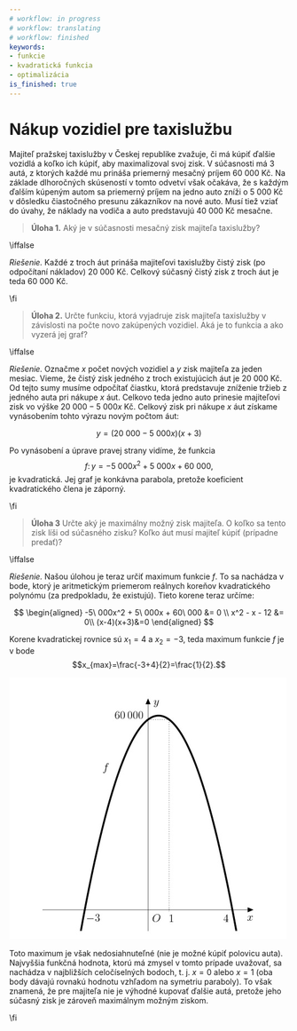 ```yaml
---
# workflow: in progress
# workflow: translating
# workflow: finished
keywords:
- funkcie
- kvadratická funkcia
- optimalizácia
is_finished: true
---
```

# Nákup vozidiel pre taxislužbu

Majiteľ pražskej taxislužby v Českej republike zvažuje, či má kúpiť ďalšie vozidlá a koľko ich kúpiť, 
aby maximalizoval svoj zisk. V súčasnosti má 3 autá, z ktorých každé mu prináša priemerný mesačný príjem 60 000 Kč. Na základe dlhoročných skúseností v tomto odvetví však 
očakáva, že s každým ďalším kúpeným autom sa priemerný príjem na jedno auto zníži o 
5 000 Kč v dôsledku čiastočného presunu zákazníkov na nové auto. Musí tiež vziať do úvahy, že náklady na vodiča a auto predstavujú 40 000 Kč mesačne.

>**Úloha 1.** Aký je v súčasnosti mesačný zisk majiteľa taxislužby?

\iffalse

*Riešenie.* Každé z troch áut prináša majiteľovi taxislužby čistý zisk (po odpočítaní nákladov)
20 000 Kč. Celkový súčasný čistý zisk z troch áut je teda 60 000 Kč.

\fi

>**Úloha 2.** Určte funkciu, ktorá vyjadruje zisk majiteľa taxislužby v závislosti na počte novo zakúpených vozidiel. Aká je to funkcia a ako vyzerá jej graf?

\iffalse

*Riešenie.* Označme $x$ počet nových vozidiel a $y$ zisk majiteľa za jeden mesiac. 
Vieme, že čistý zisk jedného z troch existujúcich áut je 20 000 Kč. Od tejto sumy musíme odpočítať 
čiastku, ktorá predstavuje zníženie tržieb z jedného auta pri nákupe $x$ áut. Celkovo teda jedno auto prinesie majiteľovi zisk vo výške $20\ 000-5\ 000x$ Kč. Celkový zisk pri nákupe $x$ áut získame vynásobením tohto výrazu novým počtom áut:

$$
y=(20\ 000-5\ 000x)(x+3)
$$

Po vynásobení a úprave pravej strany vidíme, že funkcia $$f\colon y= -5\ 000x^2 + 5\ 000x + 60\ 000,$$ 
je kvadratická. Jej graf je konkávna parabola, pretože koeficient kvadratického člena je záporný.

\fi

>**Úloha 3** 
Určte aký je maximálny možný zisk majiteľa. O koľko sa tento zisk líši od 
súčasného zisku? Koľko áut musí majiteľ kúpiť (prípadne predať)?

\iffalse

*Riešenie.* 
Našou úlohou je teraz určiť maximum funkcie $f$. To sa nachádza v bode, ktorý je
aritmetickým priemerom reálnych koreňov kvadratického polynómu (za predpokladu, že
 existujú). Tieto korene teraz určíme:

$$
\begin{aligned}
-5\ 000x^2 + 5\ 000x + 60\ 000 &= 0 \\
x^2  - x - 12 &= 0\\
(x-4)(x+3)&=0
\end{aligned}
$$


Korene kvadratickej rovnice sú $x_1=4$ a $x_2=-3$, teda maximum funkcie $f$ je 
v bode $$x_{max}=\frac{-3+4}{2}=\frac{1}{2}.$$ 

![Graf funkcie](04_graph_smaller.jpg)

Toto maximum je však nedosiahnuteľné (nie je možné kúpiť polovicu auta). Najvyššia funkčná hodnota, ktorú má zmysel v tomto prípade uvažovať, sa nachádza v najbližších celočíselných bodoch, t. j. $x=0$ alebo $x=1$
(oba body dávajú rovnakú hodnotu vzhľadom na symetriu paraboly). To však znamená, že
pre majiteľa nie je výhodné kupovať ďalšie autá, pretože jeho súčasný zisk
je zároveň maximálnym možným ziskom.

\fi
